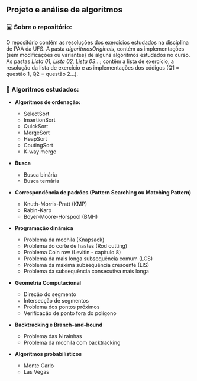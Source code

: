 
## Projeto e análise de algoritmos 
### 💻 Sobre o repositório:
O repositório contém as resoluções dos exercícios estudados na disciplina de PAA da UFS. A pasta *algoritmosOriginais*, contém as implementações (sem modificações ou variantes) de alguns algoritmos estudados no curso. As pastas *Lista 01, Lista 02, Lista 03*...; contêm a lista de exercício, a resolução da lista de exercício e as implementações dos códigos (Q1 = questão 1, Q2 = questão 2...).

### 💭 Algoritmos estudados:

 - **Algoritmos de ordenação:**
	 - SelectSort
	 - InsertionSort
	 - QuickSort
	 - MergeSort
	 - HeapSort
	 - CoutingSort
	 - K-way merge
	 
 - **Busca**
	 - Busca binária
	 - Busca ternária
	 
 - **Correspondência de padrões (Pattern Searching ou Matching Pattern)**
	 - Knuth-Morris-Pratt (KMP) 
	 - Rabin-Karp
	 - Boyer-Moore-Horspool (BMH)
	
 - **Programação dinâmica**
	 - Problema da mochila (Knapsack)
	 - Problema do corte de hastes (Rod cutting)
	 - Problema Coin row (Levitin - capítulo 8)
	 - Problema da mais longa subsequência comum (LCS)
	 - Problema da máxima subsequência crescente (LIS)
	 - Problema da subsequência consecutiva mais longa
- **Geometria Computacional**
	- Direção do segmento
	- Intersecção de segmentos
	- Problema dos pontos próximos
	- Verificação de ponto fora do polígono
	
- **Backtracking e Branch-and-bound**
 	- Problema das N rainhas
 	- Problema da mochila com backtracking
 	
- **Algoritmos probabilísticos**
	- Monte Carlo
	- Las Vegas
